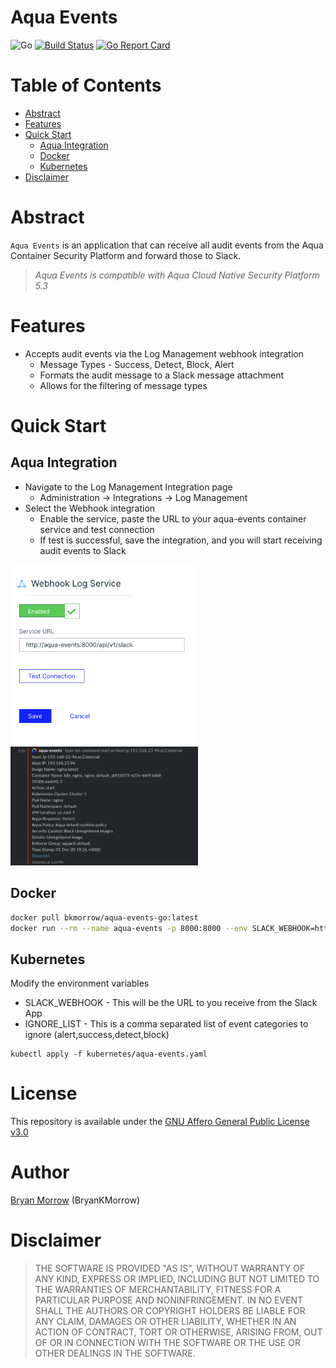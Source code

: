 # Aqua Events
![Go](https://github.com/BryanKMorrow/aqua-events-go/workflows/Go/badge.svg)
[![Build Status](https://travis-ci.org/BryanKMorrow/aqua-events-go.svg?branch=main)](https://travis-ci.org/BryanKMorrow/aqua-events-go)
[![Go Report Card](https://goreportcard.com/badge/github.com/BryanKMorrow/aqua-events-go)](https://goreportcard.com/report/github.com/BryanKMorrow/aqua-events-go)

# Table of Contents

- [Abstract](#abstract)
- [Features](#features)
- [Quick Start](#quick-start)
  - [Aqua Integration](#aqua-integration)
  - [Docker](#docker)
  - [Kubernetes](#kubernetes)
- [Disclaimer](#disclaimer)

# Abstract
`Aqua Events` is an application that can receive all audit events from the Aqua Container Security Platform and forward those to Slack. 
> _Aqua Events is compatible with Aqua Cloud Native Security Platform 5.3_

# Features
- Accepts audit events via the Log Management webhook integration
  - Message Types - Success, Detect, Block, Alert
  - Formats the audit message to a Slack message attachment
  - Allows for the filtering of message types

# Quick Start

## Aqua Integration
- Navigate to the Log Management Integration page
  - Administration -> Integrations -> Log Management
- Select the Webhook integration
  - Enable the service, paste the URL to your aqua-events container service and test connection
  - If test is successful, save the integration, and you will start receiving audit events to Slack
  
<img src="images/aqua-integration.png" width="300">
<img src="images/slack-example.png" width="300">

## Docker

```sh
docker pull bkmorrow/aqua-events-go:latest
docker run --rm --name aqua-events -p 8000:8000 --env SLACK_WEBHOOK=https://slackwebhook.url --env IGNORE_LIST=success,detect bkmorrow/aqua-events-go:latest 
```

## Kubernetes
Modify the environment variables
* SLACK_WEBHOOK - This will be the URL to you receive from the Slack App
* IGNORE_LIST - This is a comma separated list of event categories to ignore (alert,success,detect,block)
```
kubectl apply -f kubernetes/aqua-events.yaml
```

# License
This repository is available under the [GNU Affero General Public License v3.0](https://github.com/BryanKMorrow/aqua-events-go/blob/main/LICENSE)

# Author
[Bryan Morrow](https://github.com/BryanKMorrow) (BryanKMorrow)  

# Disclaimer
> THE SOFTWARE IS PROVIDED "AS IS", WITHOUT WARRANTY OF ANY KIND, EXPRESS OR IMPLIED, INCLUDING BUT NOT LIMITED TO THE WARRANTIES OF MERCHANTABILITY, FITNESS FOR A PARTICULAR PURPOSE AND NONINFRINGEMENT. IN NO EVENT SHALL THE AUTHORS OR COPYRIGHT HOLDERS BE LIABLE FOR ANY CLAIM, DAMAGES OR OTHER LIABILITY, WHETHER IN AN ACTION OF CONTRACT, TORT OR OTHERWISE, ARISING FROM, OUT OF OR IN CONNECTION WITH THE SOFTWARE OR THE USE OR OTHER DEALINGS IN THE SOFTWARE. 
